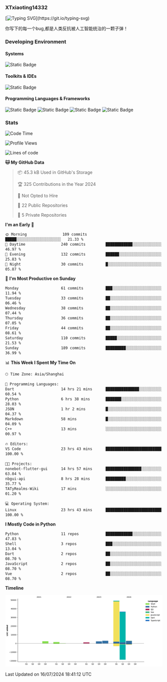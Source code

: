 ### XTxiaoting14332

[![Typing SVG](https://readme-typing-svg.herokuapp.com?font=JetBrians+Mono&pause=1000&random=false&width=435&lines=Hello+World!)](https://git.io/typing-svg)

你写下的每一个bug,都是人类反抗被人工智能统治的一颗子弹！

### Developing Environment

#### Systems

![Static Badge](https://img.shields.io/badge/Ubuntu-%20?style=flat-square&logo=ubuntu&logoColor=white&color=E34F26)

#### Toolkits & IDEs

![Static Badge](https://img.shields.io/badge/Visual%20Studio%20Code-%20?style=flat-square&logo=visualstudiocode&logoColor=white&color=blue)

#### Programming Languages & Frameworks

![Static Badge](https://img.shields.io/badge/Dart-%20?style=flat-square&logo=dart&logoColor=white&color=0175C2)
![Static Badge](https://img.shields.io/badge/Flutter-%20?style=flat-square&logo=flutter&logoColor=white&color=02569B)
![Static Badge](https://img.shields.io/badge/Python-%20?style=flat-square&logo=python&logoColor=white&color=E7A781)
![Static Badge](https://img.shields.io/badge/Bash%20Shell-%20?style=flat-square&logo=shell&logoColor=white&color=49D868)

### Stats

<!--START_SECTION:waka-->
![Code Time](http://img.shields.io/badge/Code%20Time-51%20hrs%2053%20mins-blue)

![Profile Views](http://img.shields.io/badge/Profile%20Views-0-blue)

![Lines of code](https://img.shields.io/badge/From%20Hello%20World%20I%27ve%20Written-98.9%20thousand%20lines%20of%20code-blue)

**🐱 My GitHub Data** 

> 📦 45.3 kB Used in GitHub's Storage 
 > 
> 🏆 325 Contributions in the Year 2024
 > 
> 🚫 Not Opted to Hire
 > 
> 📜 22 Public Repositories 
 > 
> 🔑 5 Private Repositories 
 > 
**I'm an Early 🐤** 

```text
🌞 Morning                109 commits         █████░░░░░░░░░░░░░░░░░░░░   21.33 % 
🌆 Daytime                240 commits         ████████████░░░░░░░░░░░░░   46.97 % 
🌃 Evening                132 commits         ██████░░░░░░░░░░░░░░░░░░░   25.83 % 
🌙 Night                  30 commits          █░░░░░░░░░░░░░░░░░░░░░░░░   05.87 % 
```
📅 **I'm Most Productive on Sunday** 

```text
Monday                   61 commits          ███░░░░░░░░░░░░░░░░░░░░░░   11.94 % 
Tuesday                  33 commits          ██░░░░░░░░░░░░░░░░░░░░░░░   06.46 % 
Wednesday                38 commits          ██░░░░░░░░░░░░░░░░░░░░░░░   07.44 % 
Thursday                 36 commits          ██░░░░░░░░░░░░░░░░░░░░░░░   07.05 % 
Friday                   44 commits          ██░░░░░░░░░░░░░░░░░░░░░░░   08.61 % 
Saturday                 110 commits         █████░░░░░░░░░░░░░░░░░░░░   21.53 % 
Sunday                   189 commits         █████████░░░░░░░░░░░░░░░░   36.99 % 
```


📊 **This Week I Spent My Time On** 

```text
🕑︎ Time Zone: Asia/Shanghai

💬 Programming Languages: 
Dart                     14 hrs 21 mins      ███████████████░░░░░░░░░░   60.54 % 
Python                   6 hrs 38 mins       ███████░░░░░░░░░░░░░░░░░░   28.03 % 
JSON                     1 hr 2 mins         █░░░░░░░░░░░░░░░░░░░░░░░░   04.37 % 
Markdown                 58 mins             █░░░░░░░░░░░░░░░░░░░░░░░░   04.09 % 
C++                      13 mins             ░░░░░░░░░░░░░░░░░░░░░░░░░   00.97 % 

🔥 Editors: 
VS Code                  23 hrs 43 mins      █████████████████████████   100.00 % 

🐱‍💻 Projects: 
nonebot-flutter-gui      14 hrs 57 mins      ████████████████░░░░░░░░░   63.04 % 
nbgui-api                8 hrs 28 mins       █████████░░░░░░░░░░░░░░░░   35.77 % 
TATyRealms-Wiki          17 mins             ░░░░░░░░░░░░░░░░░░░░░░░░░   01.20 % 

💻 Operating System: 
Linux                    23 hrs 43 mins      █████████████████████████   100.00 % 
```

**I Mostly Code in Python** 

```text
Python                   11 repos            ████████████░░░░░░░░░░░░░   47.83 % 
Shell                    3 repos             ███░░░░░░░░░░░░░░░░░░░░░░   13.04 % 
Dart                     2 repos             ██░░░░░░░░░░░░░░░░░░░░░░░   08.70 % 
JavaScript               2 repos             ██░░░░░░░░░░░░░░░░░░░░░░░   08.70 % 
Vue                      2 repos             ██░░░░░░░░░░░░░░░░░░░░░░░   08.70 % 
```



**Timeline**

![Lines of Code chart](https://raw.githubusercontent.com/XTxiaoting14332/XTxiaoting14332/main/assets/bar_graph.png)


 Last Updated on 16/07/2024 18:41:12 UTC
<!--END_SECTION:waka-->